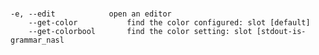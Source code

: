 #
    -e, --edit            open an editor
        --get-color           find the color configured: slot [default]
	    --get-colorbool       find the color setting: slot [stdout-is-grammar_nasl
